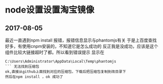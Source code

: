 # node设置设置淘宝镜像
2017-08-05
------

最近一直遇到npm install 报错，报错信息显示与phantomjs有关
于是上百度查找好多，有使用cnpm安装的，不知道它是怎么成功的
反正我是没成功，应该是这个组件比较大链接超时了都。所以看到错误提示
显示在
```phthon
C:\Users\Administrator\AppData\Local\Temp\phantomjs
``` 无法找到压缩包
ok,直接从github上面找到对应的压缩包，下载后把压缩包复制到改目录下
然后在npm install ，ok 成功了
